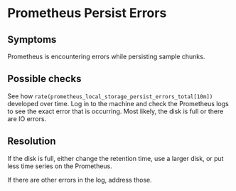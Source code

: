 # Prometheus Persist Errors

## Symptoms

Prometheus is encountering errors while persisting sample chunks.

## Possible checks

See how `rate(prometheus_local_storage_persist_errors_total[10m])` developed
over time. Log in to the machine and check the Prometheus logs to see the
exact error that is occurring. Most likely, the disk is full or there are
IO errors.

## Resolution

If the disk is full, either change the retention time, use a larger disk,
or put less time series on the Prometheus.

If there are other errors in the log, address those.
